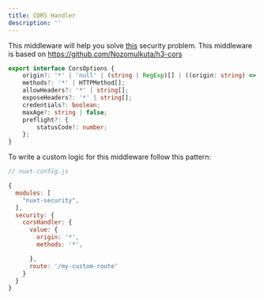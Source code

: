```yaml
---
title: CORS Handler
description: ''
---
```


This middleware will help you solve [this](https://developer.mozilla.org/en-US/docs/Web/HTTP/CORS) security problem. This middleware is based on https://github.com/NozomuIkuta/h3-cors

```ts
export interface CorsOptions {
    origin?: '*' | 'null' | (string | RegExp)[] | ((origin: string) => boolean);
    methods?: '*' | HTTPMethod[];
    allowHeaders?: '*' | string[];
    exposeHeaders?: '*' | string[];
    credentials?: boolean;
    maxAge?: string | false;
    preflight?: {
        statusCode?: number;
    };
}
```

To write a custom logic for this middleware follow this pattern:

```javascript
// nuxt.config.js

{
  modules: [
    "nuxt-security",
  ],
  security: {
    corsHandler: {
      value: {
        origin: '*',
        methods: '*',

      },
      route: '/my-custom-route'
    }
  }
}
```
